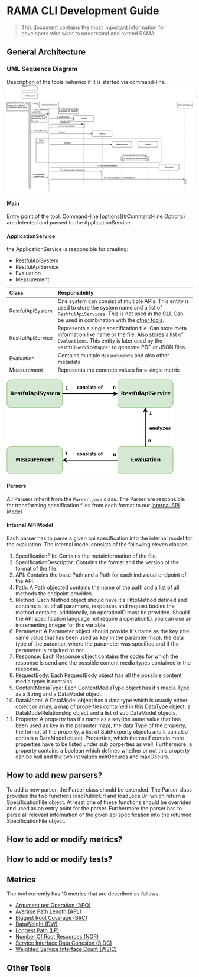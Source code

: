# RAMA CLI Development Guide
> This document contains the most important information for developers who want to understand and extend RAMA.

## General Architecture

### UML Sequence Diagram
Description of the tools behavior if it is started via command-line.
![Sequence Diagram](sequence.png)

#### Main
Entry point of the tool. Command-line [options](#Command-line Options) are detected and passed to the ApplicationService.

#### ApplicationService
the ApplicationService is responsible for creating:
* RestfulApiSystem 
* RestfulApiService
* Evaluation
* Measurement

| Class        | Responsibility   | 
| :-------------|:--------------|
|RestfulApiSystem|One system can consist of multiple APIs. This entity is used to store the system name and a list of `RestfulApiServices`. This is not used in the CLI. Can be used in combination with the [other tools](#Other%20Tools).   |
|RestfulApiService|Represents a single specification file. Can store meta information like name or the file. Also stores a list of `Evaluations`. This entity is later used by the `RestfulServiceMapper` to generate PDF or JSON files.|
|Evaluation|Contains multiple `Measurements` and also other metadata|
|Measurement|Represents the concrete values for a single metric|

![Domain Diagram](domain-model.png)

#### Parsers
All Parsers inherit from the `Parser.java` class.
The Parser are responsible for transforming specification files from each format to our [Internal API Model](#Internal%20API%20Model)

#### Internal API Model
Each parser has to parse a given api specification into the internal model for the evaluation. The internal model consists of the following eleven classes.
1. SpecificationFile: Contains the metainformation of the file.
2. SpecificationDescriptor: Contains the format and the version of the format of the file.
3. API: Contains the base Path and a Path for each individual endpoint of the API.
4. Path: A Path objected contains the name of the path and a list of all methods the endpoint provides.
5. Method: Each Method object should have it's HttpMethod defined and contains a list of all paramters, responses and request bodies the method contains, additionally, an operationID must be provided. Should the API specification language not require a operationID, you can use an incrementing integer for this variable.
6. Parameter: A Parameter object should provide it's name as the key (the same value that has been used as key in the paramter map), the data type of the paramter, where the parameter was specified and if the parameter is required or not.
7. Response: Each Response object contains the codes for which the response is send and the possible content media types contained in the response.
8. RequestBody: Each RequestBody object has all the possible content media types it contains.
9. ContentMediaType: Each ContentMediaType object has it's media Type as a String and a DataModel object.
10. DataModel: A DataModel object has a data type which is usually either object or array, a map of properties contained in this DataType object, a DataModelRelationship object and a list of sub DataModel objects.  
11. Property: A property has it's name as a key(the same value that has been used as key in the paramter map), the data Type of the property, the format of the property, a list of SubPorperty objects and it can also contain a DataModel object. Properties, which themself contain more properties have to be listed under sub porperties as well. Furthermore, a property contains a boolean which defines whether or not this property can be null and the two int values minOccures and maxOccurs.



## How to add new parsers?

To add a new parser, the Parser class should be extended. The Parser class provides the two functions loadPublicUrl and loadLocalUrl which return a SpecificationFile object. At least one of these functions should be overriden and used as an entry point for the parser. Furthermore the parser has to parse all relevant information of the given api specification into the returned SpecificationFile object.

## How to add or modify metrics?

## How to add or modify tests?

## Metrics
The tool currently has 10 metrics that are described as follows:
* [Argument per Operation (APO)](metrics/ArgumentsPerOperation.md)
* [Average Path Length (APL)](metrics/AveragePathLength.md)
* [Biggest Root Coverage (BRC)](metrics/BiggestrootCoverage.md)
* [DataWeight (DW)](metrics/DataWeight.md)
* [Longest Path (LP)](metrics/LongestPath.md)
* [Number Of Root Resources (NOR)](metrics/NumberOfRoots)
* [Service Interface Data Cohesion (SIDC)](metrics/ServiceInterfaceDataCohesion.md)
* [Weighted Service Interface Count (WSIC)](metrics/WeightedServiceInterfaceCount.md)

## Other Tools
